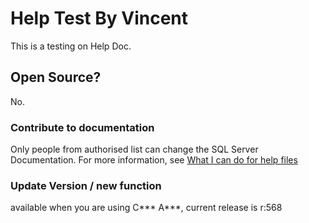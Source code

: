# Help Test By Vincent

This is a testing on Help Doc.

## Open Source? 

No.

### Contribute to documentation

Only people from authorised list can change the SQL Server Documentation. For more information, see [What I can do for help files](atvzwd@gmail.com)

### Update Version / new function

available when you are using C*** A***, current release is r:568